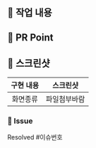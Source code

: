 ## 👾 작업 내용
<!-- 작업한 내용을 간단하게 적어주세요! -->


## 🚀 PR Point
<!-- 주의할 사항이나 같이 고민해볼 부분, 강조하고 싶은 내용 등을 적어주세요! -->

## 📸 스크린샷
<!-- 작업한 화면이 있다면 스크린 샷으로 첨부해주세요. -->
|    구현 내용    |   스크린샷   |
| :-------------: | :----------: |
| 화면종류 | 파일첨부바람 |


### 🔗 Issue 
<!-- 생성한 관련 이슈가 있다면 Resolved #이슈번호로 닫아주세요! -->
Resolved #이슈번호
